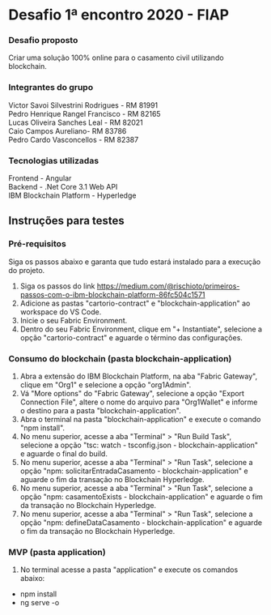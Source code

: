 # Desafio 1ª encontro 2020 - FIAP
### Desafio proposto
Criar uma solução 100% online para o casamento civil utilizando blockchain.

### Integrantes do grupo
Victor Savoi Silvestrini Rodrigues - RM 81991\
Pedro Henrique Rangel Francisco - RM 82165\
Lucas Oliveira Sanches Leal - RM 82021\
Caio Campos Aureliano- RM 83786\
Pedro Cardo Vasconcellos - RM 82387

### Tecnologias utilizadas
Frontend - Angular\
Backend - .Net Core 3.1 Web API\
IBM Blockchain Platform - Hyperledge

## Instruções para testes
### Pré-requisitos
Siga os passos abaixo e garanta que tudo estará instalado para a execução do projeto.

1. Siga os passos do link https://medium.com/@rischioto/primeiros-passos-com-o-ibm-blockchain-platform-86fc504c1571
2. Adicione as pastas "cartorio-contract" e "blockchain-application" ao workspace do VS Code.
4. Inicie o seu Fabric Environment.
5. Dentro do seu Fabric Environment, clique em "+ Instantiate", selecione a opção "cartorio-contract" e aguarde o término das configurações.

### Consumo do blockchain (pasta blockchain-application)
1. Abra a extensão do IBM Blockchain Platform, na aba "Fabric Gateway", clique em "Org1" e selecione a opção "org1Admin".
2. Vá "More options" do "Fabric Gateway", selecione a opção "Export Connection File", altere o nome do arquivo para "Org1Wallet" e informe o destino para a pasta "blockchain-application".
3. Abra o terminal na pasta "blockchain-application" e execute o comando "npm install".
4. No menu superior, acesse a aba "Terminal" > "Run Build Task", selecione a opção "tsc: watch - tsconfig.json - blockchain-application" e aguarde o final do build.
5. No menu superior, acesse a aba "Terminal" > "Run Task", selecione a opção "npm: solicitarEntradaCasamento - blockchain-application" e aguarde o fim da transação no Blockchain Hyperledge.
6. No menu superior, acesse a aba "Terminal" > "Run Task", selecione a opção "npm: casamentoExists - blockchain-application" e aguarde o fim da transação no Blockchain Hyperledge.
7. No menu superior, acesse a aba "Terminal" > "Run Task", selecione a opção "npm: defineDataCasamento - blockchain-application" e aguarde o fim da transação no Blockchain Hyperledge.

### MVP (pasta application)
1. No terminal acesse a pasta "application" e execute os comandos abaixo:
- npm install
- ng serve -o
